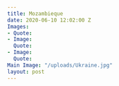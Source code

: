 ```yaml
---
title: Mozambieque
date: 2020-06-10 12:02:00 Z
Images:
- Quote: 
- Image: 
  Quote: 
- Image: 
  Quote: 
Main Image: "/uploads/Ukraine.jpg"
layout: post
---
```



